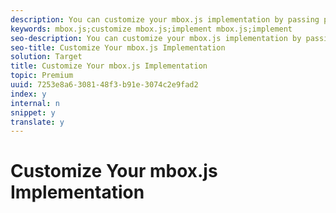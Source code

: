 ```yaml
---
description: You can customize your mbox.js implementation by passing parameters to the global mbox. You might, for example, want to create and Order Confirm Page mbox.
keywords: mbox.js;customize mbox.js;implement mbox.js;implement
seo-description: You can customize your mbox.js implementation by passing parameters to the global mbox. You might, for example, want to create and Order Confirm Page mbox.
seo-title: Customize Your mbox.js Implementation
solution: Target
title: Customize Your mbox.js Implementation
topic: Premium
uuid: 7253e8a6-3081-48f3-b91e-3074c2e9fad2
index: y
internal: n
snippet: y
translate: y
---
```


# Customize Your mbox.js Implementation

